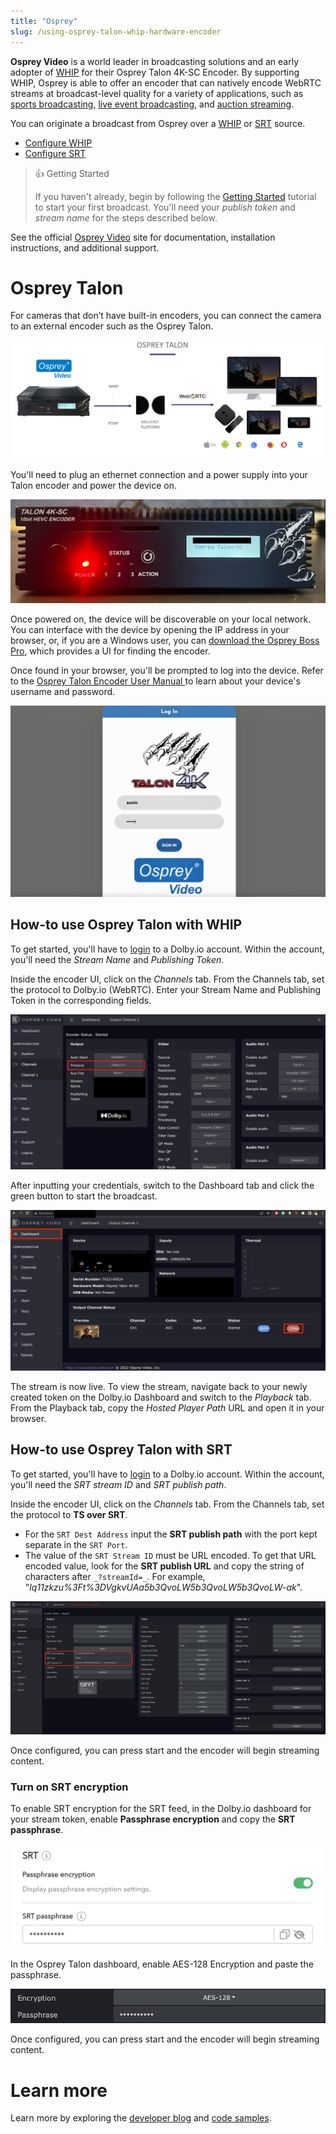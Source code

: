```yaml
---
title: "Osprey"
slug: /using-osprey-talon-whip-hardware-encoder
---
```

**Osprey Video** is a world leader in broadcasting solutions and an early adopter of [WHIP](/millicast/broadcast/webrtc-whip.mdx) for their Osprey Talon 4K-SC Encoder. By supporting WHIP, Osprey is able to offer an encoder that can natively encode WebRTC streams at broadcast-level quality for a variety of applications, such as [sports broadcasting](https://dolby.io/solutions/sports-betting/), [live event broadcasting](https://dolby.io/solutions/live-events/), and [auction streaming](https://dolby.io/solutions/auctions/).

You can originate a broadcast from Osprey over a [WHIP](/millicast/broadcast/webrtc-whip.mdx) or [SRT](/millicast/broadcast/using-srt.md) source.

- [Configure WHIP](/millicast/using-osprey-talon-whip-hardware-encoder#how-to-use-osprey-talon-with-whip)
- [Configure SRT](/millicast/using-osprey-talon-whip-hardware-encoder#how-to-use-osprey-talon-with-srt)

> 👍 Getting Started
> 
> If you haven't already, begin by following the [Getting Started](/millicast/getting-started/index.mdx) tutorial to start your first broadcast. You'll need your _publish token_ and _stream name_ for the steps described below.

See the official [Osprey Video](https://www.ospreyvideo.com/) site for documentation, installation instructions, and additional support.

# Osprey Talon

For cameras that don’t have built-in encoders, you can connect the camera to an external encoder such as the Osprey Talon.


![](../assets/img/b12e768-Osprey_Talon.png)



You'll need to plug an ethernet connection and a power supply into your Talon encoder and power the device on. 


![](../assets/img/Image-6-2.jpg)



Once powered on, the device will be discoverable on your local network. You can interface with the device by opening the IP address in your browser, or, if you are a Windows user, you can [download the Osprey Boss Pro](https://www.ospreyvideo.com/talon-software-and-firmware), which provides a UI for finding the encoder.

Once found in your browser, you'll be prompted to log into the device. Refer to the [Osprey Talon Encoder User Manual ](https://www.ospreyvideo.com/manuals)to learn about your device's username and password.


![](../assets/img/2B9A2FCC-5901-4390-A7A2-4682899CBD78_1_201_a.jpeg)



## How-to use Osprey Talon with WHIP

To get started, you'll have to [login](https://dashboard.dolby.io/signup) to a Dolby.io account. Within the account, you'll need the _Stream Name_ and _Publishing Token_.

Inside the encoder UI, click on the _Channels_ tab. From the Channels tab, set the protocol to Dolby.io (WebRTC). Enter your Stream Name and Publishing Token in the corresponding fields.


![](../assets/img/whip-osprey-talon.png)



After inputting your credentials, switch to the Dashboard tab and click the green button to start the broadcast.


![](../assets/img/aa7dff6-osprey-broadcast.png)



The stream is now live. To view the stream, navigate back to your newly created token on the Dolby.io Dashboard and switch to the _Playback_ tab. From the Playback tab, copy the _Hosted Player Path_ URL and open it in your browser.

## How-to use Osprey Talon with SRT

To get started, you'll have to [login](https://dashboard.dolby.io/signup) to a Dolby.io account. Within the account, you'll need the _SRT stream ID_ and _SRT publish path_.

Inside the encoder UI, click on the _Channels_ tab. From the Channels tab, set the protocol to **TS over SRT**. 

- For the `SRT Dest Address` input the **SRT publish path** with the port kept separate in the `SRT Port`.
- The value of the `SRT Stream ID` must be URL encoded. To get that URL encoded value, look for the **SRT publish URL** and copy the string of characters after `_?streamId=_`. For example,  "_lq11zkzu%3Ft%3DVgkvUAa5b3QvoLW5b3QvoLW5b3QvoLW-ak_".


![](../assets/img/osprey-srt.png)



Once configured, you can press start and the encoder will begin streaming content.

### Turn on SRT encryption

To enable SRT encryption for the SRT feed, in the Dolby.io dashboard for your stream token, enable **Passphrase encryption** and copy the **SRT passphrase**.


![](../assets/img/srt-passphrase.png)



In the Osprey Talon dashboard, enable AES-128 Encryption and paste the passphrase.


![](../assets/img/osprey-srt-encryption.png)



Once configured, you can press start and the encoder will begin streaming content.

# Learn more

Learn more by exploring the [developer blog](https://dolby.io/blog/tag/broadcast/) and [code samples](https://github.com/orgs/dolbyio-samples/repositories?q=broadcast).





